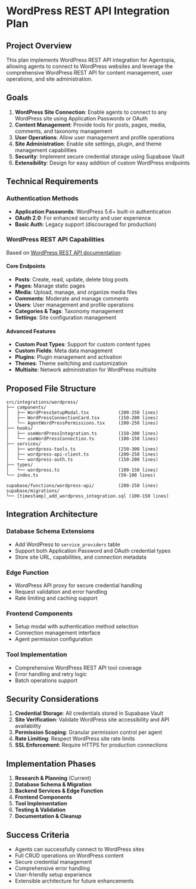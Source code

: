 # WordPress REST API Integration Plan

## Project Overview

This plan implements WordPress REST API integration for Agentopia, allowing agents to connect to WordPress websites and leverage the comprehensive WordPress REST API for content management, user operations, and site administration.

## Goals

1. **WordPress Site Connection**: Enable agents to connect to any WordPress site using Application Passwords or OAuth
2. **Content Management**: Provide tools for posts, pages, media, comments, and taxonomy management
3. **User Operations**: Allow user management and profile operations
4. **Site Administration**: Enable site settings, plugin, and theme management capabilities
5. **Security**: Implement secure credential storage using Supabase Vault
6. **Extensibility**: Design for easy addition of custom WordPress endpoints

## Technical Requirements

### Authentication Methods
- **Application Passwords**: WordPress 5.6+ built-in authentication
- **OAuth 2.0**: For enhanced security and user experience
- **Basic Auth**: Legacy support (discouraged for production)

### WordPress REST API Capabilities
Based on [WordPress REST API documentation](https://developer.wordpress.org/rest-api/using-the-rest-api/):

#### Core Endpoints
- **Posts**: Create, read, update, delete blog posts
- **Pages**: Manage static pages
- **Media**: Upload, manage, and organize media files
- **Comments**: Moderate and manage comments
- **Users**: User management and profile operations
- **Categories & Tags**: Taxonomy management
- **Settings**: Site configuration management

#### Advanced Features
- **Custom Post Types**: Support for custom content types
- **Custom Fields**: Meta data management
- **Plugins**: Plugin management and activation
- **Themes**: Theme switching and customization
- **Multisite**: Network administration for WordPress multisite

## Proposed File Structure

```
src/integrations/wordpress/
├── components/
│   ├── WordPressSetupModal.tsx           (200-250 lines)
│   ├── WordPressConnectionCard.tsx       (150-200 lines)
│   └── AgentWordPressPermissions.tsx     (200-250 lines)
├── hooks/
│   ├── useWordPressIntegration.ts        (150-200 lines)
│   └── useWordPressConnection.ts         (100-150 lines)
├── services/
│   ├── wordpress-tools.ts                (250-300 lines)
│   ├── wordpress-api-client.ts           (200-250 lines)
│   └── wordpress-auth.ts                 (150-200 lines)
├── types/
│   └── wordpress.ts                      (100-150 lines)
└── index.ts                              (50-100 lines)

supabase/functions/wordpress-api/         (200-250 lines)
supabase/migrations/
└── [timestamp]_add_wordpress_integration.sql (100-150 lines)
```

## Integration Architecture

### Database Schema Extensions
- Add WordPress to `service_providers` table
- Support both Application Password and OAuth credential types
- Store site URL, capabilities, and connection metadata

### Edge Function
- WordPress API proxy for secure credential handling
- Request validation and error handling
- Rate limiting and caching support

### Frontend Components
- Setup modal with authentication method selection
- Connection management interface
- Agent permission configuration

### Tool Implementation
- Comprehensive WordPress REST API tool coverage
- Error handling and retry logic
- Batch operations support

## Security Considerations

1. **Credential Storage**: All credentials stored in Supabase Vault
2. **Site Verification**: Validate WordPress site accessibility and API availability
3. **Permission Scoping**: Granular permission control per agent
4. **Rate Limiting**: Respect WordPress site rate limits
5. **SSL Enforcement**: Require HTTPS for production connections

## Implementation Phases

1. **Research & Planning** (Current)
2. **Database Schema & Migration**
3. **Backend Services & Edge Function**
4. **Frontend Components**
5. **Tool Implementation**
6. **Testing & Validation**
7. **Documentation & Cleanup**

## Success Criteria

- Agents can successfully connect to WordPress sites
- Full CRUD operations on WordPress content
- Secure credential management
- Comprehensive error handling
- User-friendly setup experience
- Extensible architecture for future enhancements
